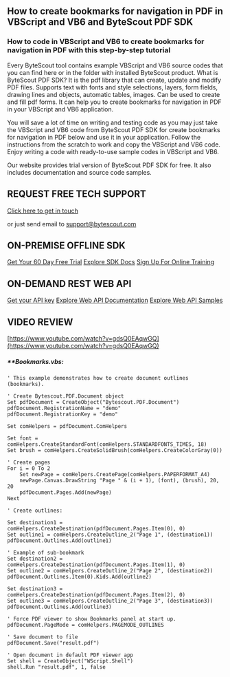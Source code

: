 ## How to create bookmarks for navigation in PDF in VBScript and VB6 and ByteScout PDF SDK

### How to code in VBScript and VB6 to create bookmarks for navigation in PDF with this step-by-step tutorial

Every ByteScout tool contains example VBScript and VB6 source codes that you can find here or in the folder with installed ByteScout product. What is ByteScout PDF SDK? It is the pdf library that can create, update and modify PDF files. Supports text with fonts and style selections, layers, form fields, drawing lines and objects, automatic tables, images. Can be used to create and fill pdf forms. It can help you to create bookmarks for navigation in PDF in your VBScript and VB6 application.

You will save a lot of time on writing and testing code as you may just take the VBScript and VB6 code from ByteScout PDF SDK for create bookmarks for navigation in PDF below and use it in your application. Follow the instructions from the scratch to work and copy the VBScript and VB6 code. Enjoy writing a code with ready-to-use sample codes in VBScript and VB6.

Our website provides trial version of ByteScout PDF SDK for free. It also includes documentation and source code samples.

## REQUEST FREE TECH SUPPORT

[Click here to get in touch](https://bytescout.zendesk.com/hc/en-us/requests/new?subject=ByteScout%20PDF%20SDK%20Question)

or just send email to [support@bytescout.com](mailto:support@bytescout.com?subject=ByteScout%20PDF%20SDK%20Question) 

## ON-PREMISE OFFLINE SDK 

[Get Your 60 Day Free Trial](https://bytescout.com/download/web-installer?utm_source=github-readme)
[Explore SDK Docs](https://bytescout.com/documentation/index.html?utm_source=github-readme)
[Sign Up For Online Training](https://academy.bytescout.com/)


## ON-DEMAND REST WEB API

[Get your API key](https://pdf.co/documentation/api?utm_source=github-readme)
[Explore Web API Documentation](https://pdf.co/documentation/api?utm_source=github-readme)
[Explore Web API Samples](https://github.com/bytescout/ByteScout-SDK-SourceCode/tree/master/PDF.co%20Web%20API)

## VIDEO REVIEW

[https://www.youtube.com/watch?v=gdsQ0EAqwGQ](https://www.youtube.com/watch?v=gdsQ0EAqwGQ)




<!-- code block begin -->

##### ****Bookmarks.vbs:**
    
```
' This example demonstrates how to create document outlines (bookmarks).

' Create Bytescout.PDF.Document object
Set pdfDocument = CreateObject("Bytescout.PDF.Document")
pdfDocument.RegistrationName = "demo"
pdfDocument.RegistrationKey = "demo"

Set comHelpers = pdfDocument.ComHelpers

Set font = comHelpers.CreateStandardFont(comHelpers.STANDARDFONTS_TIMES, 18)
Set brush = comHelpers.CreateSolidBrush(comHelpers.CreateColorGray(0))

' Create pages
For i = 0 To 2
    Set newPage = comHelpers.CreatePage(comHelpers.PAPERFORMAT_A4)
    newPage.Canvas.DrawString "Page " & (i + 1), (font), (brush), 20, 20
    pdfDocument.Pages.Add(newPage)
Next

' Create outlines:

Set destination1 = comHelpers.CreateDestination(pdfDocument.Pages.Item(0), 0)
Set outline1 = comHelpers.CreateOutline_2("Page 1", (destination1))
pdfDocument.Outlines.Add(outline1)

' Example of sub-bookmark
Set destination2 = comHelpers.CreateDestination(pdfDocument.Pages.Item(1), 0)
Set outline2 = comHelpers.CreateOutline_2("Page 2", (destination2))
pdfDocument.Outlines.Item(0).Kids.Add(outline2)

Set destination3 = comHelpers.CreateDestination(pdfDocument.Pages.Item(2), 0)
Set outline3 = comHelpers.CreateOutline_2("Page 3", (destination3))
pdfDocument.Outlines.Add(outline3)

' Force PDF viewer to show Bookmarks panel at start up.
pdfDocument.PageMode = comHelpers.PAGEMODE_OUTLINES

' Save document to file
pdfDocument.Save("result.pdf")

' Open document in default PDF viewer app
Set shell = CreateObject("WScript.Shell")
shell.Run "result.pdf", 1, false

```

<!-- code block end -->